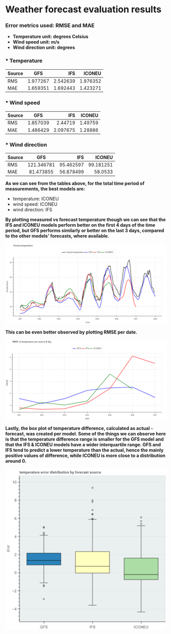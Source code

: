 # Weather forecast evaluation results

### Error metrics used: RMSE and MAE
* **Temperature unit: degrees Celsius** 
* **Wind speed unit: m/s**
* **Wind direction unit: degrees**

### * Temperature

| Source   | GFS        | IFS      | ICONEU
| :------- |  :------:  |   ----:  |   ----:  
| RMS      |   1.977267 | 2.542639 | 1.976352
| MAE      |   1.659351 | 1.692443 | 1.423271



### * Wind speed

| Source   | GFS        | IFS      | ICONEU
| :------- |  :------:  |   ----:  |   ----:  
| RMS      |   1.857039 | 2.44719  | 1.49759
| MAE      |   1.486429 | 2.097675 | 1.28886


### * Wind direction

| Source   | GFS          | IFS        | ICONEU
| :------- |  :------:    |   ----:    |   ----:  
| RMS      |   121.346781 | 95.462597  | 99.181251
| MAE      |   81.473855  | 56.878499  | 58.0533


**As we can see from the tables above, for the total time period of measurements, the best models are:**
* temperature: ICONEU
* wind speed: ICONEU
* wind direction: IFS

**By plotting measured vs forecast temperature though we can see that the IFS and ICONEU models perform better on the first 4 days of the time period, but GFS performs similarly or better on the last 3 days, compared to the other models' forecasts, where available.**

<img src="images/temperature_actual_vs_forecast.svg"/>

**This can be even better observed by plotting RMSE per date.**

<img src="images/temperature_accuracy_per_date.svg"/>

**Lastly, the box plot of temperature difference, calculated as actual - forecast, was created per model. Some of the things we can observe here is that the temperature difference range is smaller for the GFS model and that the IFS & ICONEU models have a wider interquartile range. GFS and IFS tend to predict a lower temperature than the actual, hence the mainly positive values of difference, while ICONEU is more close to a distribution around 0.**

<img src="images/temperature_diff_box_plot.svg"/>